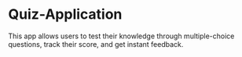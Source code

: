 # Quiz-Application
This app allows users to test their knowledge through multiple-choice questions, track their score, and get instant feedback.
